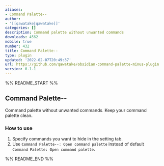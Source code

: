 ```yaml
---
aliases:
- Command Palette--
author:
- '[[qawatake|qawatake]]'
categories: []
description: Command palette without unwanted commands
downloads: 4562
mobile: true
number: 432
title: Command Palette--
type: plugin
updated: '2022-02-07T20:49:37'
url: https://github.com/qawatake/obsidian-command-palette-minus-plugin
version: 0.1.1
---
```


%% README_START %%

## Command Palette--

Command palette without unwanted commands.
Keep your command palette clean.

### How to use

1. Specify commands you want to hide in the setting tab.
2. Use `Command Palette--: Open command palette` instead of default `Command Palette: Open command palette`.




%% README_END %%